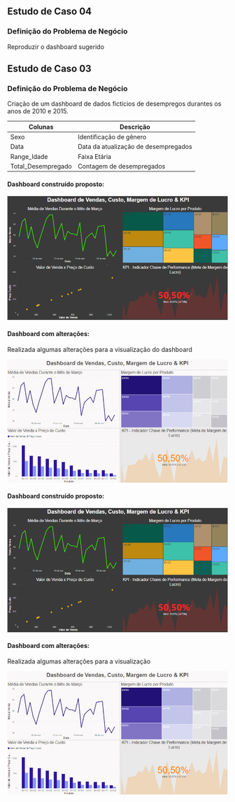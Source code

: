 ## Estudo de Caso 04

###  Definição do Problema de Negócio

Reproduzir o dashboard sugerido 
## Estudo de Caso 03

###  Definição do Problema de Negócio

Criação de um dashboard de dados fictícios de desempregos durantes os anos de 2010 e 2015.

| Colunas  | Descrição |
| ------------- | ------------- |
| Sexo | Identificação de gênero  |
| Data  | Data da atualização de desempregados|
| Range_Idade  | Faixa Etária  |
| Total_Desempregado  | Contagem de desempregados|


#### Dashboard construído proposto:

![Dashboard](https://github.com/brunalimap/Power_BI_DSA_2.0/blob/main/Cap-04/img/img01.png "Dashboard")


#### Dashboard com alterações: 

Realizada algumas alterações para a visualização do dashboard

![Dashboard](https://github.com/brunalimap/Power_BI_DSA_2.0/blob/main/Cap-04/img/img02.png "Dashboard")


#### Dashboard construído proposto:

![Dashboard](https://github.com/brunalimap/Power_BI_DSA_2.0/blob/main/Cap-04/img/img01.png "Dashboard")


#### Dashboard com alterações: 

Realizada algumas alterações para a visualização

![Dashboard](https://github.com/brunalimap/Power_BI_DSA_2.0/blob/main/Cap-04/img/img02.png "Dashboard")

